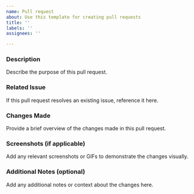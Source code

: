 ```yaml
---
name: Pull request
about: Use this template for creating pull requests
title: ''
labels: ''
assignees: ''

---
```


### Description
Describe the purpose of this pull request.

### Related Issue
If this pull request resolves an existing issue, reference it here.

### Changes Made
Provide a brief overview of the changes made in this pull request.

### Screenshots (if applicable)
Add any relevant screenshots or GIFs to demonstrate the changes visually.

### Additional Notes (optional)
Add any additional notes or context about the changes here.
